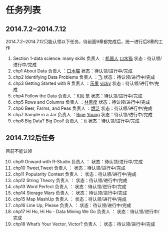 # 任务列表

## 2014.7.2~2014.7.12

2014.7.2~2014.7.12只能认领以下任务，待前面9章都完成后，统一进行后8章的工作

1. Section 1-data science: many skills 负责人 ：[机器人]() [口水猫]()  状态：待认领/进行中/完成
2. chp1 About Data 负责人 ：[口水猫]() []()  状态：待认领/进行中/完成
3. chp2 Identifying Data Problems 负责人 ：[飞]() []()  状态：待认领/进行中/完成
4. chp3 Getting Started with R 负责人 ：[乐果]() [vicky]()  状态：待认领/进行中/完成
5. chp4 Follow the Data 负责人 ：[K风]() [觉]()  状态：待认领/进行中/完成
6. chp5 Rows and Columns 负责人 ：[林思度]() []()  状态：待认领/进行中/完成
7. chp6 Beer, Farms, and Peas 负责人 ：[燃芝]() []()  状态：待认领/进行中/完成
8. chp7 Sample in a Jar 负责人 ：[Ripe]() [Young]()  状态：待认领/进行中/完成
9. chp8 Big Data? Big Deal! 负责人 ：[tt]() []()  状态：待认领/进行中/完成

## 2014.7.12后任务

目前不能认领

10. chp9 Onward with R-Studio 负责人 ：[]() []()  状态：待认领/进行中/完成
11. chp10 Tweet,Tweet 负责人 ：[]() []()  状态：待认领/进行中/完成
12. chp11 Popularity Contest 负责人 ：[]() []()  状态：待认领/进行中/完成
13. chp12 String Theory 负责人 ：[]() []()  状态：待认领/进行中/完成
14. chp13 Word Perfect 负责人 ：[]() []()  状态：待认领/进行中/完成
15. chp14 Storage Wars 负责人 ：[]() []()  状态：待认领/进行中/完成
16. chp15 Map MashUp 负责人 ：[]() []()  状态：待认领/进行中/完成
17. chp16 Line Up, Please 负责人 ：[]() []()  状态：待认领/进行中/完成
18. chp17 Hi Ho, Hi Ho - Data Mining We Go 负责人 ：[]() []()  状态：待认领/进行中/完成
19. chp18 What’s Your Vector, Victor? 负责人 ：[]() []()  状态：待认领/进行中/完成
